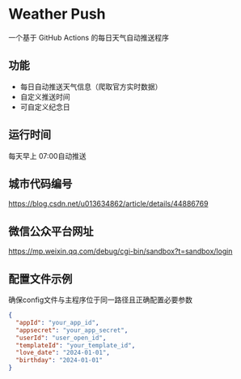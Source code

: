 # Weather Push
一个基于 GitHub Actions 的每日天气自动推送程序

## 功能
- 每日自动推送天气信息（爬取官方实时数据）
- 自定义推送时间
- 可自定义纪念日

## 运行时间
每天早上 07:00自动推送

## 城市代码编号
https://blog.csdn.net/u013634862/article/details/44886769

## 微信公众平台网址
https://mp.weixin.qq.com/debug/cgi-bin/sandbox?t=sandbox/login

## 配置文件示例
确保config文件与主程序位于同一路径且正确配置必要参数
```json
{
  "appId": "your_app_id",
  "appsecret": "your_app_secret",
  "userId": "user_open_id",
  "templateId": "your_template_id",
  "love_date": "2024-01-01",
  "birthday": "2024-01-01"
}
